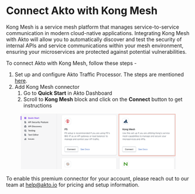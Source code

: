 # Connect Akto with Kong Mesh

Kong Mesh is a service mesh platform that manages service-to-service communication in modern cloud-native applications. Integrating Kong Mesh with Akto will allow you to automatically discover and test the security of internal APIs and service communications within your mesh environment, ensuring your microservices are protected against potential vulnerabilities.

To connect Akto with Kong Mesh, follow these steps -

1. Set up and configure Akto Traffic Processor. The steps are mentioned [here](https://docs.akto.io/getting-started/traffic-processor/hybrid-saas).
2. Add Kong Mesh connector
   1. Go to **Quick Start** in Akto Dashboard
   2. Scroll to **Kong Mesh** block and click on the **Connect** button to get instructions

<figure><img src="../../.gitbook/assets/image (8).png" alt=""><figcaption></figcaption></figure>

To enable this premium connector for your account, please reach out to our team at [help@akto.io](mailto:help@akto.io) for pricing and setup information.
